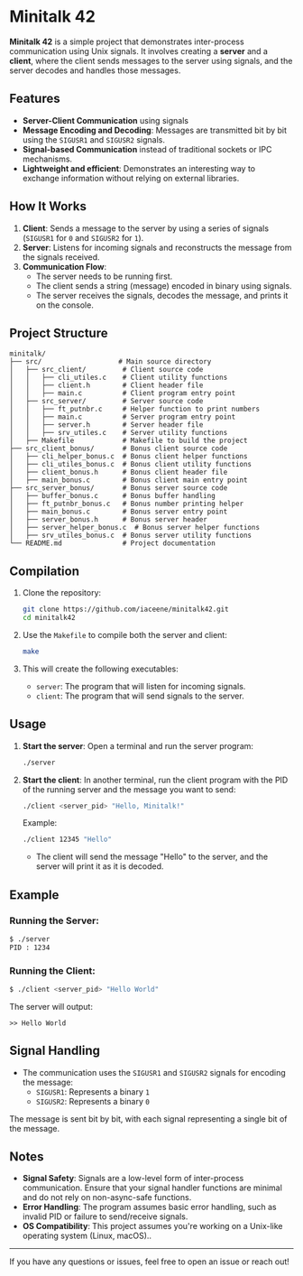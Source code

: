 # Minitalk 42

**Minitalk 42** is a simple project that demonstrates inter-process communication using Unix signals. It involves creating a **server** and a **client**, where the client sends messages to the server using signals, and the server decodes and handles those messages.

## Features
- **Server-Client Communication** using signals
- **Message Encoding and Decoding**: Messages are transmitted bit by bit using the `SIGUSR1` and `SIGUSR2` signals.
- **Signal-based Communication** instead of traditional sockets or IPC mechanisms.
- **Lightweight and efficient**: Demonstrates an interesting way to exchange information without relying on external libraries.

## How It Works

1. **Client**: Sends a message to the server by using a series of signals (`SIGUSR1` for `0` and `SIGUSR2` for `1`).
2. **Server**: Listens for incoming signals and reconstructs the message from the signals received.
3. **Communication Flow**:
   - The server needs to be running first.
   - The client sends a string (message) encoded in binary using signals.
   - The server receives the signals, decodes the message, and prints it on the console.

## Project Structure

```
minitalk/
├── src/                   # Main source directory
│   ├── src_client/         # Client source code
│   │   ├── cli_utiles.c    # Client utility functions
│   │   ├── client.h        # Client header file
│   │   ├── main.c          # Client program entry point
│   ├── src_server/         # Server source code
│   │   ├── ft_putnbr.c     # Helper function to print numbers
│   │   ├── main.c          # Server program entry point
│   │   ├── server.h        # Server header file
│   │   ├── srv_utiles.c    # Server utility functions
│   ├── Makefile            # Makefile to build the project
├── src_client_bonus/       # Bonus client source code
│   ├── cli_helper_bonus.c  # Bonus client helper functions
│   ├── cli_utiles_bonus.c  # Bonus client utility functions
│   ├── client_bonus.h      # Bonus client header file
│   ├── main_bonus.c        # Bonus client main entry point
├── src_server_bonus/       # Bonus server source code
│   ├── buffer_bonus.c      # Bonus buffer handling
│   ├── ft_putnbr_bonus.c   # Bonus number printing helper
│   ├── main_bonus.c        # Bonus server entry point
│   ├── server_bonus.h      # Bonus server header
│   ├── server_helper_bonus.c  # Bonus server helper functions
│   ├── srv_utiles_bonus.c  # Bonus server utility functions
└── README.md               # Project documentation
```

## Compilation

1. Clone the repository:
   ```bash
   git clone https://github.com/iaceene/minitalk42.git
   cd minitalk42
   ```

2. Use the `Makefile` to compile both the server and client:
   ```bash
   make
   ```

3. This will create the following executables:
   - `server`: The program that will listen for incoming signals.
   - `client`: The program that will send signals to the server.

## Usage

1. **Start the server**:
   Open a terminal and run the server program:
   ```bash
   ./server
   ```

2. **Start the client**:
   In another terminal, run the client program with the PID of the running server and the message you want to send:
   ```bash
   ./client <server_pid> "Hello, Minitalk!"
   ```

   Example:
   ```bash
   ./client 12345 "Hello"
   ```

   - The client will send the message "Hello" to the server, and the server will print it as it is decoded.

## Example

### Running the Server:
```bash
$ ./server
PID : 1234
```

### Running the Client:
```bash
$ ./client <server_pid> "Hello World"
```

The server will output:
```
>> Hello World
```

## Signal Handling

- The communication uses the `SIGUSR1` and `SIGUSR2` signals for encoding the message:
  - `SIGUSR1`: Represents a binary `1`
  - `SIGUSR2`: Represents a binary `0`

The message is sent bit by bit, with each signal representing a single bit of the message.

## Notes

- **Signal Safety**: Signals are a low-level form of inter-process communication. Ensure that your signal handler functions are minimal and do not rely on non-async-safe functions.
- **Error Handling**: The program assumes basic error handling, such as invalid PID or failure to send/receive signals.
- **OS Compatibility**: This project assumes you're working on a Unix-like operating system (Linux, macOS)..

---

If you have any questions or issues, feel free to open an issue or reach out!
